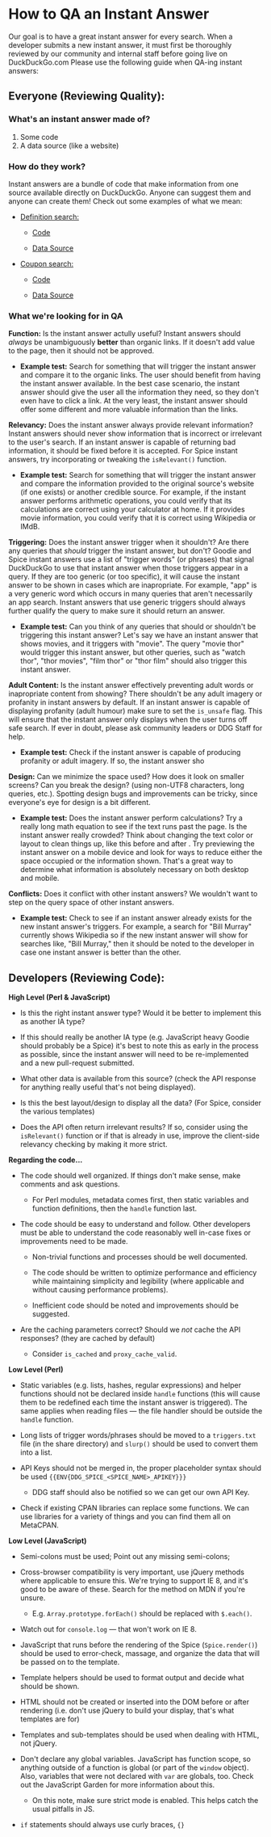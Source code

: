 # How to QA an Instant Answer

Our goal is to have a great instant answer for every search. When a developer submits a new instant answer, it must first be thoroughly reviewed by our community and internal staff before going live on DuckDuckGo.com
Please use the following guide when QA-ing instant answers:

## Everyone (Reviewing Quality):

### What's an instant answer made of?

1. Some code
2. A data source (like a website)

### How do they work?

Instant answers are a bundle of code that make information from one source available directly on DuckDuckGo. Anyone can suggest them and anyone can create them!
Check out some examples of what we mean:

- [Definition search:](https://duckduckgo.com/?q=define+hello)

	- [Code](https://github.com/duckduckgo/zeroclickinfo-spice/blob/master/share/spice/dictionary/definition/dictionary_definition.js)

	- [Data Source](https://www.wordnik.com/)

- [Coupon search:](https://duckduckgo.com/?q=running+shoes+coupons)

	- [Code](https://github.com/duckduckgo/zeroclickinfo-spice/blob/master/share/spice/coupon_mountain/coupon_mountain.js)

	- [Data Source](http://www.couponmountain.com/)

### What we're looking for in QA

**Function:** Is the instant answer actully useful?
Instant answers should *always* be unambiguously **better** than organic links. If it doesn't add value to the page, then it should not be approved.

- **Example test:** Search for something that will trigger the instant answer and compare it to the organic links. The user should benefit from having the instant answer available. In the best case scenario, the instant answer should give the user all the information they need, so they don't even have to click a link. At the very least, the instant answer should offer some different and more valuable information than the links.


**Relevancy:** Does the instant answer always provide relevant information?
Instant answers should never show information that is incorrect or irrelevant to the user's search. If an instant answer is capable of returning bad information, it should be fixed before it is accepted. For Spice instant answers, try incorporating or tweaking the `isRelevant()` function.

- **Example test:** Search for something that will trigger the instant answer and compare the information provided to the original source's website (if one exists) or another credible source. For example, if the instant answer performs arithmetic operations, you could verify that its calculations are correct using your calculator at home. If it provides movie information, you could verify that it is correct using Wikipedia or IMdB.


**Triggering:** Does the instant answer trigger when it shouldn't? Are there any queries that *should* trigger the instant answer, but don't?
Goodie and Spice instant answers use a list of "trigger words" (or phrases) that signal DuckDuckGo to use that instant answer when those triggers appear in a query. If they are too generic (or too specific), it will cause the instant answer to be shown in cases which are inapropriate. For example, "app" is a very generic word which occurs in many queries that aren't necessarily an app search. Instant answers that use generic triggers should always further qualify the query to make sure it should return an answer.

- **Example test:** Can you think of any queries that should or shouldn't be triggering this instant answer? Let's say we have an instant answer that shows movies, and it triggers with "movie". The query "movie thor" would trigger this instant answer, but other queries, such as "watch thor", "thor movies", "film thor" or "thor film" should also trigger this instant answer.


**Adult Content:**
Is the instant answer effectively preventing adult words or inapropriate content from showing? There shouldn't be any adult imagery or profanity in instant answers by default. If an instant answer is capable of displaying profanity (adult humour) make sure to set the `is_unsafe` flag. This will ensure that the instant answer only displays when the user turns off safe search. If ever in doubt, please ask community leaders or DDG Staff for help.

- **Example test:** Check if the instant answer is capable of producing profanity or adult imagery. If so, the instant answer sho


**Design:**
Can we minimize the space used? How does it look on smaller screens? Can you break the design? (using non-UTF8 characters, long queries, etc.). Spotting design bugs and improvements can be tricky, since everyone's eye for design is a bit different.

- **Example test:** Does the instant answer perform calculations? Try a really long math equation to see if the text runs past the page. Is the instant answer really crowded? Think about changing the text color or layout to clean things up, like this before  and after . Try previewing the instant answer on a mobile device and look for ways to reduce either the space occupied or the information shown. That's a great way to determine what information is absolutely necessary on both desktop and mobile.


**Conflicts:**
Does it conflict with other instant answers? We wouldn't want to step on the query space of other instant answers.

- **Example test:** Check to see if an instant answer already exists for the new instant answer's triggers. For example, a search for "Bill Murray" currently shows Wikipedia  so if the new instant answer will show for searches like, "Bill Murray," then it should be noted to the developer in case one instant answer is better than the other.


## Developers (Reviewing Code):

**High Level (Perl & JavaScript)**

- Is this the right instant answer type? Would it be better to implement this as another IA type?

- If this should really be another IA type (e.g. JavaScript heavy Goodie should probably be a Spice) it's best to note this as early in the process as possible, since the instant answer will need to be re-implemented and a new pull-request submitted.

- What other data is available from this source? (check the API response for anything really useful that's not being displayed).

- Is this the best layout/design to display all the data? (For Spice, consider the various templates)

- Does the API often return irrelevant results? If so, consider using the `isRelevant()` function or if that is already in use, improve the client-side relevancy checking by making it more strict.

**Regarding the code...**

- The code should well organized. If things don't make sense, make comments and ask questions.

	- For Perl modules, metadata comes first, then static variables and function definitions, then the `handle` function last.

- The code should be easy to understand and follow. Other developers must be able to understand the code reasonably well in-case fixes or improvements need to be made.

	- Non-trivial functions and processes should be well documented.

	- The code should be written to optimize performance and efficiency while maintaining simplicity and legibility (where applicable and without causing performance problems).

	- Inefficient code should be noted and improvements should be suggested.

- Are the caching parameters correct? Should we *not* cache the API responses? (they are cached by default)

	- Consider `is_cached` and `proxy_cache_valid`.

**Low Level (Perl)**

- Static variables (e.g. lists, hashes, regular expressions) and helper functions should not be declared inside `handle` functions (this will cause them to be redefined each time the instant answer is triggered). The same applies when reading files &mdash; the file handler should be outside the `handle` function.

- Long lists of trigger words/phrases should be moved to a `triggers.txt` file (in the share directory) and `slurp()` should be used to convert them into a list.

- API Keys should not be merged in, the proper placeholder syntax should be used `{{ENV{DDG_SPICE_<SPICE_NAME>_APIKEY}}}`

	- DDG staff should also be notified so we can get our own API Key.

- Check if existing CPAN libraries can replace some functions. We can use libraries for a variety of things and you can find them all on MetaCPAN.

**Low Level (JavaScript)**

- Semi-colons must be used; Point out any missing semi-colons;

- Cross-browser compatibility is very important, use jQuery methods where applicable to ensure this. We're trying to support IE 8, and it's good to be aware of these. Search for the method on MDN if you're unsure.

	- E.g. `Array.prototype.forEach()` should be replaced with `$.each()`.

- Watch out for `console.log` &mdash; that won't work on IE 8.

- JavaScript that runs before the rendering of the Spice (`Spice.render()`) should be used to error-check, massage, and organize the data that will be passed on to the template.

- Template helpers should be used to format output and decide what should be shown.

- HTML should not be created or inserted into the DOM before or after rendering (i.e. don't use jQuery to build your display, that's what templates are for)

- Templates and sub-templates should be used when dealing with HTML, not jQuery.

- Don't declare any global variables. JavaScript has function scope, so anything outside of a function is global (or part of the `window` object). Also, variables that were not declared with `var` are globals, too. Check out the JavaScript Garden for more information about this.

	- On this note, make sure strict mode is enabled. This helps catch the usual pitfalls in JS.

- `if` statements should always use curly braces, `{}`
